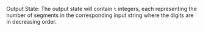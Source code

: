 Output State: The output state will contain `t` integers, each representing the number of segments in the corresponding input string where the digits are in decreasing order.